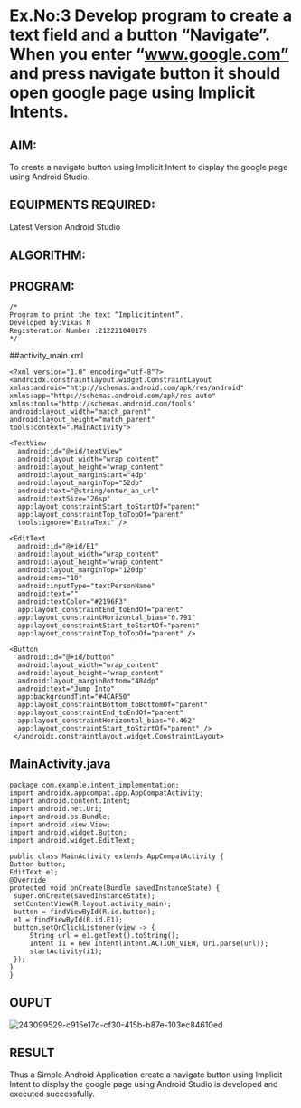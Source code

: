# Ex.No:3 Develop program to create a text field and a button “Navigate”. When you enter “www.google.com” and press navigate button it should open google page using Implicit Intents.


## AIM:

To create a navigate button using Implicit Intent to display the google page using Android Studio.

## EQUIPMENTS REQUIRED:

Latest Version Android Studio

## ALGORITHM:



## PROGRAM:
```
/*
Program to print the text “Implicitintent”.
Developed by:Vikas N
Registeration Number :212221040179
*/
```
##activity_main.xml
```
<?xml version="1.0" encoding="utf-8"?>
<androidx.constraintlayout.widget.ConstraintLayout
xmlns:android="http://schemas.android.com/apk/res/android"
xmlns:app="http://schemas.android.com/apk/res-auto"
xmlns:tools="http://schemas.android.com/tools"
android:layout_width="match_parent"
android:layout_height="match_parent"
tools:context=".MainActivity">

<TextView
  android:id="@+id/textView"
  android:layout_width="wrap_content"
  android:layout_height="wrap_content"
  android:layout_marginStart="4dp"
  android:layout_marginTop="52dp"
  android:text="@string/enter_an_url"
  android:textSize="26sp"
  app:layout_constraintStart_toStartOf="parent"
  app:layout_constraintTop_toTopOf="parent"
  tools:ignore="ExtraText" />

<EditText
  android:id="@+id/E1"
  android:layout_width="wrap_content"
  android:layout_height="wrap_content"
  android:layout_marginTop="120dp"
  android:ems="10"
  android:inputType="textPersonName"
  android:text=""
  android:textColor="#2196F3"
  app:layout_constraintEnd_toEndOf="parent"
  app:layout_constraintHorizontal_bias="0.791"
  app:layout_constraintStart_toStartOf="parent"
  app:layout_constraintTop_toTopOf="parent" />
  
<Button
  android:id="@+id/button"
  android:layout_width="wrap_content"
  android:layout_height="wrap_content"
  android:layout_marginBottom="484dp"
  android:text="Jump Into"
  app:backgroundTint="#4CAF50"
  app:layout_constraintBottom_toBottomOf="parent"
  app:layout_constraintEnd_toEndOf="parent"
  app:layout_constraintHorizontal_bias="0.462"
  app:layout_constraintStart_toStartOf="parent" />
 </androidx.constraintlayout.widget.ConstraintLayout>
 ```
 ## MainActivity.java
```
package com.example.intent_implementation;
import androidx.appcompat.app.AppCompatActivity;
import android.content.Intent;
import android.net.Uri;
import android.os.Bundle;
import android.view.View;
import android.widget.Button;
import android.widget.EditText;

public class MainActivity extends AppCompatActivity {
Button button;
EditText e1;
@Override
protected void onCreate(Bundle savedInstanceState) {
 super.onCreate(savedInstanceState);
 setContentView(R.layout.activity_main);
 button = findViewById(R.id.button);
 e1 = findViewById(R.id.E1);
 button.setOnClickListener(view -> {
     String url = e1.getText().toString();
     Intent i1 = new Intent(Intent.ACTION_VIEW, Uri.parse(url));
     startActivity(i1);
 });
}
}
```
 
## OUPUT


![243099529-c915e17d-cf30-415b-b87e-103ec84610ed](https://github.com/suryacse05/Mobile-Application-Development/assets/133752491/e7b2407c-21a9-4573-800f-9ffa0937936d)



## RESULT
Thus a Simple Android Application create a navigate button using Implicit Intent to display the google page using Android Studio is developed and executed successfully.


